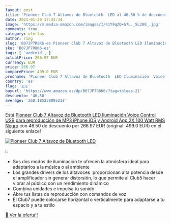 ```yaml
---
layout: post
title: 'Pioneer Club 7 Altavoz de Bluetooth  LED al 46.50 % de descuento'
date: 2021-01-29 17:43:34
image: 'https://m.media-amazon.com/images/I/41Y9qZQ+G7L._SL200_.jpg'
comments: true
category: ofertas
author: ring
slug: 'B07JP7R8K6-es Pioneer Club 7 Altavoz de Bluetooth LED Iluminación Voice...'
sku: 'B07JP7R8K6-es'
tags: [ 'android', ]
actualPrice: 266.97 EUR
currency: EUR
price: 266.97
comparePrice: 499.0 EUR
prodname: 'Pioneer Club 7 Altavoz de Bluetooth  LED Iluminación  Voice Control  USB para reproducción de MP3  iPhone iOS y Android  App  2X 100 Watt RMS  Negro'
country: 'es'
flag: '🇪🇸'
buyurl: 'https://www.amazon.es/dp/B07JP7R8K6/?tag=tolees-21'
descuento: '46.50'
average: '260.185238095238'
---
```


Está [Pioneer Club 7 Altavoz de Bluetooth  LED Iluminación  Voice Control  USB para reproducción de MP3  iPhone iOS y Android  App  2X 100 Watt RMS  Negro](https://www.amazon.es/dp/B07JP7R8K6/?tag=tolees-21) con 46.50 de descuento por 266.97 EUR (original: 499.0 EUR) en el siguiente enlace!

[![Pioneer Club 7 Altavoz de Bluetooth  LED](https://m.media-amazon.com/images/I/41Y9qZQ+G7L._SL200_.jpg)](https://www.amazon.es/dp/B07JP7R8K6/?tag=tolees-21)

ℹ️:

- Sus dos modos de iluminación te ofrecen la atmósfera ideal para adaptarlos a la música o al ambiente
- Los grandes drivers de los altavoces  proporcionan alta potencia desde el amplificador sin generar distorsión, lo que permite al Club5 hacer vibrar al público con un rendimiento dinámico
- Combina unidades e impulsa tu sonido
- Abre tus listas de reproducción con comandos de voz
- El Club7 puede colocarse horizontal o verticalmente para adaptarse a tu espacio y a tu estilo

[🛒 Ver la oferta!!](https://www.amazon.es/dp/B07JP7R8K6/?tag=tolees-21)

